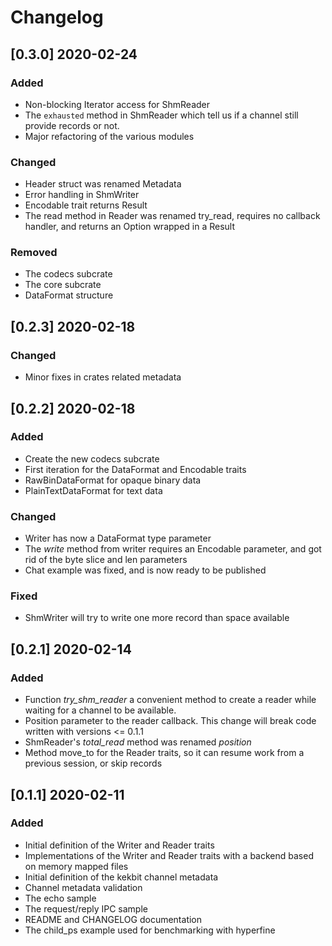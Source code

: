 # Changelog

## [0.3.0] 2020-02-24

### Added
- Non-blocking Iterator access for ShmReader
- The `exhausted` method in ShmReader which tell us if a channel still provide records or not.
- Major refactoring of the various modules

### Changed
- Header struct was renamed Metadata
- Error handling in ShmWriter
- Encodable trait returns Result
- The read method in Reader was renamed try_read, requires no callback handler, and returns an Option wrapped in a Result

### Removed
- The codecs subcrate
- The core subcrate
- DataFormat structure


## [0.2.3] 2020-02-18

### Changed
- Minor fixes in crates related metadata

## [0.2.2] 2020-02-18

### Added
- Create the new codecs subcrate
- First iteration for the DataFormat and Encodable traits
- RawBinDataFormat for opaque binary data
- PlainTextDataFormat for text data

### Changed
- Writer has now a DataFormat type parameter
- The *write* method from writer requires an Encodable parameter, and got rid of the byte slice and len parameters
- Chat example was fixed, and is now ready to be published


### Fixed
- ShmWriter will try to write one more record than space available

## [0.2.1] 2020-02-14

### Added
- Function *try_shm_reader* a convenient method to create a reader while waiting for a channel to be available.  
- Position parameter to the reader callback. This change will break code written with versions <= 0.1.1
- ShmReader's *total_read* method was renamed *position*
- Method move_to for the Reader traits, so it can resume work from a previous session, or skip records


## [0.1.1] 2020-02-11

### Added

- Initial definition of the Writer and Reader traits
- Implementations of the Writer and Reader traits with a backend  based on memory mapped files
- Initial definition of the kekbit channel metadata
- Channel metadata validation
- The echo sample
- The request/reply IPC sample
- README and CHANGELOG documentation
- The child_ps example used for benchmarking with hyperfine

